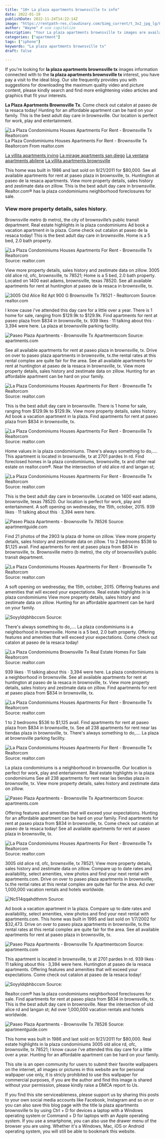 ```yaml
---
title: "10+ La plaza apartments brownsville tx info"
date: 2022-01-19
publishDate: 2022-11-24T14:22:14Z
image: "https://rentpath-res.cloudinary.com/$img_current/t_3x2_jpg_lg/8a89461c0857ba2efb82285d82d419c1"
author: "Wayne" # use capitalize
description: "Your La plaza apartments brownsville tx images are available. La plaza apartments brownsville tx are a topic that is being searched for and liked by netizens today. You can Get the La plaza apartments brownsville tx files here. Get all free photos."
categories: ["apartment"]
tags: ["iphone"]
keywords: "La plaza apartments brownsville tx"
draft: false

---
```


If you're looking for **la plaza apartments brownsville tx** images information connected with to the **la plaza apartments brownsville tx** interest, you have pay a visit to the ideal  blog.  Our site frequently  provides you with  suggestions  for downloading  the maximum  quality video and picture  content, please kindly search and find more enlightening video articles and graphics  that fit your interests.

**La Plaza Apartments Brownsville Tx**. Come check out catalon at paseo de la resaca today! Hunting for an affordable apartment can be hard on your family. This is the best adult day care in brownsville. Our location is perfect for work, play and entertainment.

![La Plaza Condominiums Houses Apartments For Rent - Brownsville Tx Realtorcom](https://ap.rdcpix.com/883eb05f83b95b471d025459b1ae9b48l-m3794564578od-w1024_h768.jpg "La Plaza Condominiums Houses Apartments For Rent - Brownsville Tx Realtorcom")
La Plaza Condominiums Houses Apartments For Rent - Brownsville Tx Realtorcom From realtor.com

[La villita apartments irving](/la-villita-apartments-irving/)
[La mirage apartments san diego](/la-mirage-apartments-san-diego/)
[La ventana apartments abilene](/la-ventana-apartments-abilene/)
[La villita apartments brownsville](/la-villita-apartments-brownsville/)

This home was built in 1986 and last sold on 9/21/2011 for $80,000. See all available apartments for rent at paseo plaza in brownsville, tx. Huntington at paseo de la resaca apartments. View more property details, sales history and zestimate data on zillow. This is the best adult day care in brownsville. Realtor.com® has la plaza condominiums neighborhood foreclosures for sale.

### View more property details, sales history.

Brownsville metro (b metro), the city of brownsville’s public transit department. Real estate highlights in la plaza condominiums Ad book a vacation apartment in la plaza. Come check out catalon at paseo de la resaca today! This is the best adult day care in brownsville. Home is a 5 bed, 2.0 bath property.


![La Plaza Condominiums Houses Apartments For Rent - Brownsville Tx Realtorcom](https://ar.rdcpix.com/b6160a6b76ea6d7ea36c389b3dd188e4c-f2859554699od-w1024_h768.jpg "La Plaza Condominiums Houses Apartments For Rent - Brownsville Tx Realtorcom")
Source: realtor.com

View more property details, sales history and zestimate data on zillow. 3005 old alice rd, ofc, brownsville, tx 78521; Home is a 5 bed, 2.0 bath property. Located on 1400 east adams, brownsville, texas 78520. See all available apartments for rent at huntington at paseo de la resaca in brownsville, tx.

![3005 Old Alice Rd Apt 900 G Brownsville Tx 78521 - Realtorcom](https://ap.rdcpix.com/fa2b20ffbbb713f51d55886441f1281al-m1969563905xd-w1020_h770_q80.jpg "3005 Old Alice Rd Apt 900 G Brownsville Tx 78521 - Realtorcom")
Source: realtor.com

I know cause i&#039;ve attended this day care for a little over a year. There is 1 home for sale, ranging from $129.9k to $129.9k. Find apartments for rent at paseo plaza from $834 in brownsville, tx. 939 likes · 11 talking about this · 3,394 were here. La plaza at brownsville parking facility.

![Paseo Plaza Apartments - Brownsville Tx Apartmentscom](https://images1.apartments.com/i2/yfNmK57OpNGnWeUnQa9ZPvdZegkAw7epaWi3KnlQ5sE/111/paseo-plaza-brownsville-tx-primary-photo.jpg "Paseo Plaza Apartments - Brownsville Tx Apartmentscom")
Source: apartments.com

See all available apartments for rent at paseo plaza in brownsville, tx. Drive on over to paseo plaza apartments in brownsville, tx.the rental rates at this rental complex are quite fair for the area. See all available apartments for rent at huntington at paseo de la resaca in brownsville, tx. View more property details, sales history and zestimate data on zillow. Hunting for an affordable apartment can be hard on your family.

![La Plaza Condominiums Houses Apartments For Rent - Brownsville Tx Realtorcom](https://ap.rdcpix.com/c8a83c79175f89c9eadafecb8937cb9fl-m443942388od-w1024_h768.jpg "La Plaza Condominiums Houses Apartments For Rent - Brownsville Tx Realtorcom")
Source: realtor.com

This is the best adult day care in brownsville. There is 1 home for sale, ranging from $129.9k to $129.9k. View more property details, sales history. Ad book a vacation apartment in la plaza. Find apartments for rent at paseo plaza from $834 in brownsville, tx.

![La Plaza Condominiums Houses Apartments For Rent - Brownsville Tx Realtorcom](https://ap.rdcpix.com/883eb05f83b95b471d025459b1ae9b48l-m3794564578od-w1024_h768.jpg "La Plaza Condominiums Houses Apartments For Rent - Brownsville Tx Realtorcom")
Source: realtor.com

Home values in la plaza condominiums. There&#039;s always something to do,…. This apartment is located in brownsville, tx at 2701 pardes ln rd. Find foreclosed homes in la plaza condominiums, brownsville, tx and other real estate on realtor.com®. Near the intersection of old alice rd and langan st;

![La Plaza Condominiums Houses Apartments For Rent - Brownsville Tx Realtorcom](https://ar.rdcpix.com/c9d8c0d2e96314e930efc10f56288defc-f772608655od-w1024_h768.jpg "La Plaza Condominiums Houses Apartments For Rent - Brownsville Tx Realtorcom")
Source: realtor.com

This is the best adult day care in brownsville. Located on 1400 east adams, brownsville, texas 78520. Our location is perfect for work, play and entertainment. A soft opening on wednesday, the 15th, october, 2015. 939 likes · 11 talking about this · 3,394 were here.

![Paseo Plaza Apartments - Brownsville Tx 78526](https://rentpath-res.cloudinary.com/$img_current/t_3x2_webp_xl/t_unpaid/737c81b2cde1f3bc6e8c323b31e26d33 "Paseo Plaza Apartments - Brownsville Tx 78526")
Source: apartmentguide.com

Find 21 photos of the 2903 la plaza dr home on zillow. View more property details, sales history and zestimate data on zillow. 1 to 2 bedrooms $536 to $1,125 avail. Find apartments for rent at paseo plaza from $834 in brownsville, tx. Brownsville metro (b metro), the city of brownsville’s public transit department.

![La Plaza Condominiums Houses Apartments For Rent - Brownsville Tx Realtorcom](https://ap.rdcpix.com/e5dcc466497ac0671b25da256b3baf56l-m3822400468od-w1024_h768.jpg "La Plaza Condominiums Houses Apartments For Rent - Brownsville Tx Realtorcom")
Source: realtor.com

A soft opening on wednesday, the 15th, october, 2015. Offering features and amenities that will exceed your expectations. Real estate highlights in la plaza condominiums View more property details, sales history and zestimate data on zillow. Hunting for an affordable apartment can be hard on your family.

![Soyyldqbhbccsm](https://ap.rdcpix.com/686462ae35ae153a54f353414414a6cal-m1484055073od-w1024_h768.jpg "Soyyldqbhbccsm")
Source: 

There&#039;s always something to do,…. La plaza condominiums is a neighborhood in brownsville. Home is a 5 bed, 2.0 bath property. Offering features and amenities that will exceed your expectations. Come check out catalon at paseo de la resaca today!

![La Plaza Condominiums Brownsville Tx Real Estate Homes For Sale Realtorcom](https://ap.rdcpix.com/db617fa92a3f1037c45fc4d6f37ea40fl-m1505854480od-w480_h360.jpg "La Plaza Condominiums Brownsville Tx Real Estate Homes For Sale Realtorcom")
Source: realtor.com

939 likes · 11 talking about this · 3,394 were here. La plaza condominiums is a neighborhood in brownsville. See all available apartments for rent at huntington at paseo de la resaca in brownsville, tx. View more property details, sales history and zestimate data on zillow. Find apartments for rent at paseo plaza from $834 in brownsville, tx.

![La Plaza Condominiums Houses Apartments For Rent - Brownsville Tx Realtorcom](https://ap.rdcpix.com/ca1377efdec48149ea7cc9afdf9839bdl-m2348304693od-w1024_h768.jpg "La Plaza Condominiums Houses Apartments For Rent - Brownsville Tx Realtorcom")
Source: realtor.com

1 to 2 bedrooms $536 to $1,125 avail. Find apartments for rent at paseo plaza from $834 in brownsville, tx. See all 238 apartments for rent near las tiendas plaza in brownsville, tx. There&#039;s always something to do,…. La plaza at brownsville parking facility.

![La Plaza Condominiums Houses Apartments For Rent - Brownsville Tx Realtorcom](https://ap.rdcpix.com/35ffa37f9d349db673f1754a313a10c3l-m103805267od-w1024_h768.jpg "La Plaza Condominiums Houses Apartments For Rent - Brownsville Tx Realtorcom")
Source: realtor.com

La plaza condominiums is a neighborhood in brownsville. Our location is perfect for work, play and entertainment. Real estate highlights in la plaza condominiums See all 238 apartments for rent near las tiendas plaza in brownsville, tx. View more property details, sales history and zestimate data on zillow.

![Paseo Plaza Apartments - Brownsville Tx Apartmentscom](https://images1.apartments.com/i2/SaKOA3aOqqAZBdrcH8lecA-x2m3tJlfLl1n75FtZyc0/117/paseo-plaza-brownsville-tx-building-photo.jpg "Paseo Plaza Apartments - Brownsville Tx Apartmentscom")
Source: apartments.com

Offering features and amenities that will exceed your expectations. Hunting for an affordable apartment can be hard on your family. Find apartments for rent at paseo plaza from $834 in brownsville, tx. Come check out catalon at paseo de la resaca today! See all available apartments for rent at paseo plaza in brownsville, tx.

![La Plaza Condominiums Houses Apartments For Rent - Brownsville Tx Realtorcom](https://ar.rdcpix.com/c989d17909bd1a0917ec1c140c659596c-f2253201580od-w1024_h768.jpg "La Plaza Condominiums Houses Apartments For Rent - Brownsville Tx Realtorcom")
Source: realtor.com

3005 old alice rd, ofc, brownsville, tx 78521; View more property details, sales history and zestimate data on zillow. Compare up to date rates and availability, select amenities, view photos and find your next rental with apartments.com. Drive on over to paseo plaza apartments in brownsville, tx.the rental rates at this rental complex are quite fair for the area. Ad over 1,000,000 vacation rentals and hotels worldwide.

![Nc514qqahdthmm](https://ap.rdcpix.com/deaba73810124261b83beaf65213ae02l-m6837620od-w480_h360.jpg "Nc514qqahdthmm")
Source: 

Ad book a vacation apartment in la plaza. Compare up to date rates and availability, select amenities, view photos and find your next rental with apartments.com. This home was built in 1995 and last sold on 1/7/2002 for $32,473. Drive on over to paseo plaza apartments in brownsville, tx.the rental rates at this rental complex are quite fair for the area. See all available apartments for rent at paseo plaza in brownsville, tx.

![Paseo Plaza Apartments - Brownsville Tx Apartmentscom](https://images1.apartments.com/i2/jEjn4gJgugVNb4AvXrCc8VD9eaybWnpdFjNos-7HvpQ/117/paseo-plaza-brownsville-tx-building-photo.jpg "Paseo Plaza Apartments - Brownsville Tx Apartmentscom")
Source: apartments.com

This apartment is located in brownsville, tx at 2701 pardes ln rd. 939 likes · 11 talking about this · 3,394 were here. Huntington at paseo de la resaca apartments. Offering features and amenities that will exceed your expectations. Come check out catalon at paseo de la resaca today!

![Soyyldqbhbccsm](https://ap.rdcpix.com/edf882fffad11a39a59233fa1453f6c8l-m1075874197od-w1024_h768.jpg "Soyyldqbhbccsm")
Source: 

Realtor.com® has la plaza condominiums neighborhood foreclosures for sale. Find apartments for rent at paseo plaza from $834 in brownsville, tx. This is the best adult day care in brownsville. Near the intersection of old alice rd and langan st; Ad over 1,000,000 vacation rentals and hotels worldwide.

![Paseo Plaza Apartments - Brownsville Tx 78526](https://rentpath-res.cloudinary.com/$img_current/t_3x2_jpg_lg/8a89461c0857ba2efb82285d82d419c1 "Paseo Plaza Apartments - Brownsville Tx 78526")
Source: apartmentguide.com

This home was built in 1986 and last sold on 9/21/2011 for $80,000. Real estate highlights in la plaza condominiums 3005 old alice rd, ofc, brownsville, tx 78521; I know cause i&#039;ve attended this day care for a little over a year. Hunting for an affordable apartment can be hard on your family.

This site is an open community for users to submit their favorite wallpapers on the internet, all images or pictures in this website are for personal wallpaper use only, it is stricly prohibited to use this wallpaper for commercial purposes, if you are the author and find this image is shared without your permission, please kindly raise a DMCA report to Us.

If you find this site serviceableness, please support us by sharing this posts to your own social media accounts like Facebook, Instagram and so on or you can also save this blog page with the title la plaza apartments brownsville tx by using Ctrl + D for devices a laptop with a Windows operating system or Command + D for laptops with an Apple operating system. If you use a smartphone, you can also use the drawer menu of the browser you are using. Whether it's a Windows, Mac, iOS or Android operating system, you will still be able to bookmark this website.
